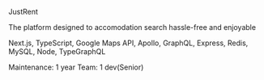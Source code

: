 JustRent

The platform designed to accomodation search hassle-free and enjoyable

Next.js, TypeScript, Google Maps API, Apollo, GraphQL, Express, Redis, MySQL, Node, TypeGraphQL

Maintenance: 1 year
Team: 1 dev(Senior)
